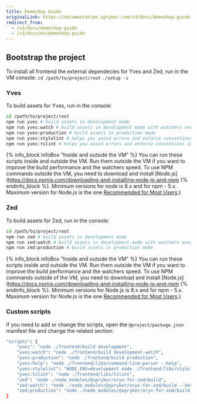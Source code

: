 ```yaml
---
title: Demoshop Guide
originalLink: https://documentation.spryker.com/v3/docs/demoshop-guide
redirect_from:
  - /v3/docs/demoshop-guide
  - /v3/docs/en/demoshop-guide
---
```


## Bootstrap the project
To install all frontend the external dependecies for Yves and Zed, run in the VM console:
`cd /path/to/project/root`
`./setup -i`

### Yves
To build assets for Yves, run in the console:

```bash
cd /path/to/project/root
npm run yves # build assets in development mode
npm run yves:watch # build assets in development mode with watchers over the code
npm run yves:production # build assets in production mode
npm run yves:stylelint # helps you avoid errors and enforce conventions in your SCSS
npm run yves:tslint # helps you avoid errors and enforce conventions in your Typescript
```

{% info_block infoBox "Inside and outside the VM" %}
You can run these scripts inside and outside the VM. Run them outside the VM if you want to improve the build performance and the watchers speed. To use NPM commands outside the VM, you need to download and install [Node.js](https://docs.npmjs.com/downloading-and-installing-node-js-and-npm
{% endinfo_block %}. Minimum versions for node is 8.x and for npm - 5.x. Maximum version for Node.js is the one [Recommended for Most Users](https://nodejs.org/en/).)

### Zed
To build assets for Zed, run in the console:

```bash
cd /path/to/project/root
npm run zed # build assets in development mode
npm run zed:watch # build assets in development mode with watchers over the code
npm run zed:production # build assets in production mode
```

{% info_block infoBox "Inside and outside the VM" %}
You can run these scripts inside and outside the VM. Run them outside the VM if you want to improve the build performance and the watchers speed. To use NPM commands outside of the VM, you need to download and install [Node.js](https://docs.npmjs.com/downloading-and-installing-node-js-and-npm
{% endinfo_block %}. Minimum versions for Node.js is 8.x and for npm - 5.x. Maximum version for Node.js is the one [Recommended for Most Users](https://nodejs.org/en/).)

### Custom scripts
If you need to add or change the scripts, open the `@project/package.json` manifest file and change the related section:

```bash
"scripts": {
	"yves": "node ./frontend/build development",
	"yves:watch": "node ./frontend/build development-watch",
	"yves:production": "node ./frontend/build production",
	"yves:help": "node ./frontend/libs/command-line-parser --help",
	"yves:stylelint": "NODE_ENV=development node ./frontend/libs/stylelint development",
	"yves:tslint": "node ./frontend/libs/tslint",
	"zed": "node ./node_modules/@spryker/oryx-for-zed/build",
	"zed:watch": "node ./node_modules/@spryker/oryx-for-zed/build --dev",
	"zed:production": "node ./node_modules/@spryker/oryx-for-zed/build --prod"
}
```
